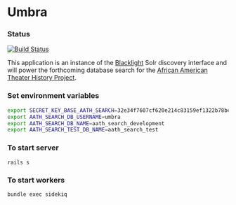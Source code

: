 Umbra
======

### Status
[![Build Status](https://travis-ci.org/UMNLibraries/aath.search.png)](https://travis-ci.org/UMNLibraries/aath.search)

This application is an instance of the [Blacklight](https://github.com/projectblacklight/blacklight) Solr discovery interface and will power the forthcoming database search for the [African American Theater History Project](https://www.lib.umn.edu/about/digitalgivens/).


### Set environment variables

```bash
export SECRET_KEY_BASE_AATH_SEARCH=32e34f7607cf620e214c83159ef1322b78be6d1ea98879e7a0a40458e54b75632a5d14ec7814eb09f83b98444f78e4790ed863c2fc0c99d55760e09f2d52bf40
export AATH_SEARCH_DB_USERNAME=umbra
export AATH_SEARCH_DB_NAME=aath_search_development
export AATH_SEARCH_TEST_DB_NAME=aath_search_test
```

### To start server
`rails s`

### To start workers
`bundle exec sidekiq`
